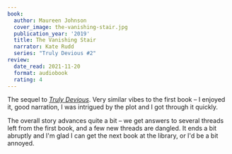 ```yaml
---
book:
  author: Maureen Johnson
  cover_image: the-vanishing-stair.jpg
  publication_year: '2019'
  title: The Vanishing Stair
  narrator: Kate Rudd
  series: "Truly Devious #2"
review:
  date_read: 2021-11-20
  format: audiobook
  rating: 4
---
```


The sequel to [*Truly Devious*](/reviews/truly-devious/).
Very similar vibes to the first book – I enjoyed it, good narration, I was intrigued by the plot and I got through it quickly.

The overall story advances quite a bit – we get answers to several threads left from the first book, and a few new threads are dangled.
It ends a bit abruptly and I'm glad I can get the next book at the library, or I'd be a bit annoyed.
